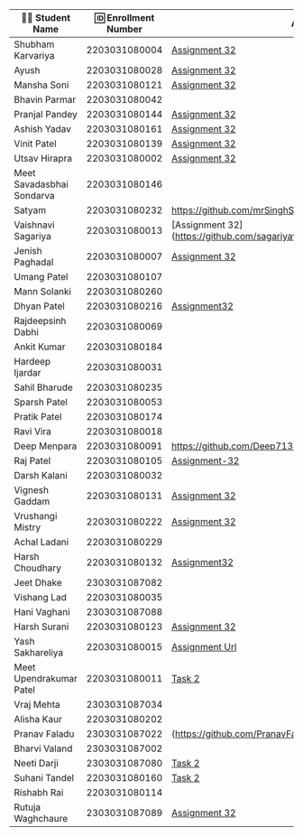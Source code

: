 | 👩‍🎓 Student Name               | 🆔 Enrollment Number | Assignment 32 URL | ReactJS Assignments Repo |
|--------------------------------|----------------------|-------------------|-------------|
| Shubham Karvariya              | 2203031080004        | [Assignment 32](https://github.com/5hubhm/ReactJSTasks/tree/main/Task%201)  |[GitHub](https://github.com/5hubhm/ReactJSTasks)|
| Ayush                          | 2203031080028        |     [Assignment 32](https://github.com/ayushvadodariya/ReactAssignment/tree/main/task2)              |  [GitHub](https://github.com/ayushvadodariya/ReactAssignment)           |
| Mansha Soni                    | 2203031080121        | [Assignment 32](https://github.com/mansha-6/ReactJS/tree/main/task2/Assignment2/src)                  |        [Github](https://github.com/mansha-6/ReactJS)     |
| Bhavin Parmar                  | 2203031080042        |                   |             |
| Pranjal Pandey                 | 2203031080144        |[Assignment 32](https://github.com/Pranjallpandey1504/React_Assignments/tree/main/Assignment2)                   |[GitHub](https://github.com/Pranjallpandey1504/React_Assignments)             |
| Ashish Yadav                   | 2203031080161        |[Assignment 32](https://github.com/AshishIT611/ReactJS/blob/main/Task%202/src/components/Greet.jsx)                   |[GitHub](https://github.com/AshishIT611/ReactJS)             |
| Vinit Patel                    | 2203031080139        |[Assignment 32](https://github.com/Vinitpatel28/React/tree/main/Task2) |[GitHub](https://github.com/Vinitpatel28/React)|
| Utsav Hirapra                  | 2203031080002        |[Assignment 32](https://github.com/utsav1213/ReactAssignments/tree/main/Task%202)  |[GitHub](https://github.com/utsav1213/ReactAssignments)             |
| Meet Savadasbhai Sondarva      | 2203031080146        |                   |             |
| Satyam                         | 2203031080232        |https://github.com/mrSinghSatyam/ReactJS/tree/main/Assignment-2|https://github.com/mrSinghSatyam/ReactJS|
| Vaishnavi Sagariya             | 2203031080013        |  [Assignment 32] (https://github.com/sagariyavaishnavi/React_project/tree/main/Task2) | [GitHub](https://github.com/sagariyavaishnavi/React_project) |
| Jenish Paghadal                | 2203031080007        |  [Assignment 32](https://github.com/ItsJESH/ReactAssignment/tree/main/Task2)        |[GitHub](https://github.com/ItsJESH/ReactAssignment/)             |
| Umang Patel                    | 2203031080107        |                   |             |
| Mann Solanki                   | 2203031080260        |                   |             |
| Dhyan Patel                    | 2203031080216        | [Assignment32](https://github.com/dhyanpatel3/ReactWDFAssignments/tree/main/task2)|[GitHub](https://github.com/dhyanpatel3/ReactWDFAssignments/)|
| Rajdeepsinh Dabhi              | 2203031080069        |                   |             |
| Ankit Kumar                    | 2203031080184        |                   |             |
| Hardeep Ijardar                | 2203031080031        |                   |             |
| Sahil Bharude                  | 2203031080235        |                   |             |
| Sparsh Patel                   | 2203031080053        |                   |             |
| Pratik Patel                   | 2203031080174        |                   |             |
| Ravi Vira                      | 2203031080018        |                   |             |
| Deep Menpara                   | 2203031080091        |https://github.com/Deep7133/ReactJS/tree/main/Task2                   |https://github.com/Deep7133/ReactJS             |
| Raj Patel                      | 2203031080105        |  [Assignment-32](https://github.com/RajPatel08/ReactAssignment/tree/master/assignment-2)                 |[Github](https://github.com/RajPatel08/ReactAssignment)             |
| Darsh Kalani                   | 2203031080032        |                   |             |
| Vignesh Gaddam                 | 2203031080131        |  [Assignment 32](https://github.com/mrvigneshgaddam/React-Assignment/tree/main/Assignment-2)                 |     [GitHub](https://github.com/mrvigneshgaddam/React-Assignment)        |
| Vrushangi Mistry               | 2203031080222        |     [Assignment 32](https://github.com/Vrushi14/ReactJS/tree/main/Task-2)              |     [Github](https://github.com/Vrushi14/ReactJS/)       |
| Achal Ladani                   | 2203031080229        |                   |             |
| Harsh Choudhary                | 2203031080132        |[Assignment32](https://github.com/mrHarshchoudhary/ReactAssignment/tree/main/Assignment-2)                   |[github](https://github.com/mrHarshchoudhary/ReactAssignment)             |
| Jeet Dhake                     | 2303031087082        |                   |             |
| Vishang Lad                    | 2203031080035        |                   |             |
| Hani Vaghani                   | 2303031087088        |                   |             |
| Harsh Surani                   | 2203031080123        | [Assignment 32](https://github.com/suraniharsh/ReactJSTasks/commit/7b9151d41b21797f691b72889febdbd42a31d1be)                   | [github](https://github.com/suraniharsh/ReactJSTasks)             |
| Yash Sakhareliya               | 2203031080015        |[Assignment Url](https://github.com/YashSakhareliya/ReactWdfAssignments/tree/main/Task2)| [Github](https://github.com/YashSakhareliya/ReactWdfAssignments)            |
| Meet Upendrakumar Patel        | 2203031080011        |[Task 2](https://github.com/MeetPatel54/ReactWDF_Assignments/blob/main/Task-2/Frontend/src/App.jsx)|[Github](https://github.com/MeetPatel54/ReactWDF_Assignments.git)|
| Vraj Mehta                     | 2303031087034        |                   |             |
| Alisha Kaur                    | 2203031080202        |                   |             |
| Pranav Faladu                  | 2303031087022        |(https://github.com/PranavFaladu/ReactAssignment/tree/main/Assignment2)|(https://github.com/PranavFaladu/ReactAssignment/tree/main/Assignment2/Assignment2)|
| Bharvi Valand                  | 2303031087002        |                   |             |
| Neeti Darji                    | 2303031087080        |[Task 2](https://github.com/Neetidarji/React_Assignment/blob/main/task2/assignment2/src/components/Greet.jsx)|[Github](https://github.com/Neetidarji/React_Assignment/tree/main/task2/assignment2)|
| Suhani Tandel                  | 2203031080160        |  [Task 2](https://github.com/SuhaniTandel/React/tree/main/Task%202)| [Github](https://github.com/SuhaniTandel/React) |
| Rishabh Rai                    | 2203031080114        |                   |             |
| Rutuja Waghchaure              | 2303031087089        |[Assignment 32](https://github.com/rutujawaghchaure/ReactAssignment/tree/main/Task32/Task32)|[GitHub](https://github.com/rutujawaghchaure/ReactAssignment)|
